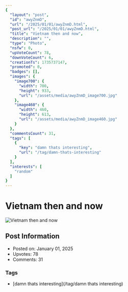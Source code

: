 ```yaml
---
{
  "layout": "post",
  "id": "awyZnmD",
  "url": "/2025/01/01/awyZnmD.html",
  "post_url": "/2025/01/01/awyZnmD.html",
  "title": "Vietnam then and now",
  "description": "",
  "type": "Photo",
  "nsfw": 0,
  "upVoteCount": 78,
  "downVoteCount": 6,
  "creationTs": 1735737147,
  "promoted": 0,
  "badges": [],
  "images": {
    "image700": {
      "width": 700,
      "height": 933,
      "url": "/assets/media/awyZnmD_image700.jpg"
    },
    "image460": {
      "width": 460,
      "height": 613,
      "url": "/assets/media/awyZnmD_image460.jpg"
    }
  },
  "commentsCount": 31,
  "tags": [
    {
      "key": "damn thats interesting",
      "url": "/tag/damn-thats-interesting"
    }
  ],
  "interests": [
    "random"
  ]
}
---
```


# Vietnam then and now

![Vietnam then and now](/assets/media/awyZnmD_image700.jpg)

## Post Information

- Posted on: January 01, 2025
- Upvotes: 78
- Comments: 31

### Tags

- [damn thats interesting](/tag/damn thats interesting)
